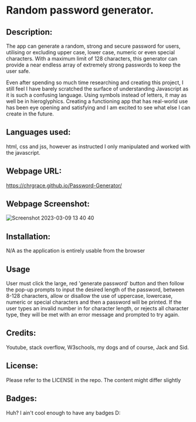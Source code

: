 # Random password generator.

## Description:

The app can generate a random, strong and secure password for users, utilising or excluding upper case, lower case, numeric or even special characters.
With a maximum limit of 128 characters, this generator can provide a near endless array of extremely strong passwords to keep the user safe.

Even after spending so much time researching and creating this project, I still feel I have barely scratched the surface of understanding Javascript as it is such a confusing language.
Using symbols instead of letters, it may as well be in hieroglyphics. 
Creating a functioning app that has real-world use has been eye opening and satisfying and I am excited to see what else I can create in the future.

## Languages used:

html, css and jss, however as instructed I only manipulated and worked with the javascript.

## Webpage URL:
https://chrgrace.github.io/Password-Generator/

## Webpage Screenshot:

![Screenshot 2023-03-09 13 40 40](https://user-images.githubusercontent.com/124852967/223907711-537140ef-154f-4e4a-8f90-42630201b9d2.png)

## Installation:

N/A as the application is entirely usable from the browser

## Usage

User must click the large, red 'generate password' button and then follow the pop-up prompts to input the desired length of the password, between 8-128 characters, allow or disallow the use of uppercase, lowercase, numeric or special characters and then a password will be printed. 
If the user types an invalid number in for character length, or rejects all character type, they will be met with an error message and prompted to try again.


## Credits:

Youtube, stack overflow, W3schools, my dogs and of course, Jack and Sid.

## License:

Please refer to the LICENSE in the repo.
The content might differ slightly

## Badges: 

Huh? I ain't cool enough to have any badges D: